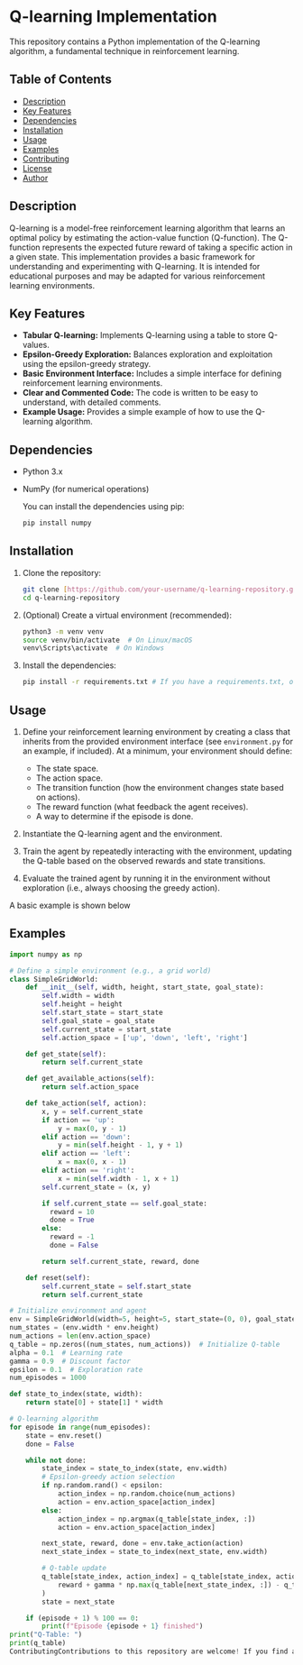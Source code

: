 # Q-learning Implementation

This repository contains a Python implementation of the Q-learning algorithm, a fundamental technique in reinforcement learning.

## Table of Contents

* [Description](#description)
* [Key Features](#key-features)
* [Dependencies](#dependencies)
* [Installation](#installation)
* [Usage](#usage)
* [Examples](#examples)
* [Contributing](#contributing)
* [License](#license)
* [Author](#author)

## Description

Q-learning is a model-free reinforcement learning algorithm that learns an optimal policy by estimating the action-value function (Q-function).  The Q-function represents the expected future reward of taking a specific action in a given state. This implementation provides a basic framework for understanding and experimenting with Q-learning.  It is intended for educational purposes and may be adapted for various reinforcement learning environments.

## Key Features

* **Tabular Q-learning:** Implements Q-learning using a table to store Q-values.
* **Epsilon-Greedy Exploration:** Balances exploration and exploitation using the epsilon-greedy strategy.
* **Basic Environment Interface:** Includes a simple interface for defining reinforcement learning environments.
* **Clear and Commented Code:** The code is written to be easy to understand, with detailed comments.
* **Example Usage:** Provides a simple example of how to use the Q-learning algorithm.

## Dependencies

* Python 3.x
* NumPy (for numerical operations)

    You can install the dependencies using pip:

    ```bash
    pip install numpy
    ```

## Installation

1.  Clone the repository:

    ```bash
    git clone [https://github.com/your-username/q-learning-repository.git](https://github.com/your-username/q-learning-repository.git)
    cd q-learning-repository
    ```

2.  (Optional) Create a virtual environment (recommended):

    ```bash
    python3 -m venv venv
    source venv/bin/activate  # On Linux/macOS
    venv\Scripts\activate  # On Windows
    ```

3.  Install the dependencies:

    ```bash
    pip install -r requirements.txt # If you have a requirements.txt, otherwise install dependencies individually
    ```

## Usage

1.  Define your reinforcement learning environment by creating a class that inherits from the provided environment interface (see `environment.py` for an example, if included).  At a minimum, your environment should define:
    * The state space.
    * The action space.
    * The transition function (how the environment changes state based on actions).
    * The reward function (what feedback the agent receives).
    * A way to determine if the episode is done.

2.  Instantiate the Q-learning agent and the environment.

3.  Train the agent by repeatedly interacting with the environment, updating the Q-table based on the observed rewards and state transitions.

4.  Evaluate the trained agent by running it in the environment without exploration (i.e., always choosing the greedy action).

A basic example is shown below

## Examples

```python
import numpy as np

# Define a simple environment (e.g., a grid world)
class SimpleGridWorld:
    def __init__(self, width, height, start_state, goal_state):
        self.width = width
        self.height = height
        self.start_state = start_state
        self.goal_state = goal_state
        self.current_state = start_state
        self.action_space = ['up', 'down', 'left', 'right']

    def get_state(self):
        return self.current_state

    def get_available_actions(self):
        return self.action_space

    def take_action(self, action):
        x, y = self.current_state
        if action == 'up':
            y = max(0, y - 1)
        elif action == 'down':
            y = min(self.height - 1, y + 1)
        elif action == 'left':
            x = max(0, x - 1)
        elif action == 'right':
            x = min(self.width - 1, x + 1)
        self.current_state = (x, y)

        if self.current_state == self.goal_state:
          reward = 10
          done = True
        else:
          reward = -1
          done = False

        return self.current_state, reward, done

    def reset(self):
        self.current_state = self.start_state
        return self.current_state

# Initialize environment and agent
env = SimpleGridWorld(width=5, height=5, start_state=(0, 0), goal_state=(4, 4))
num_states = (env.width * env.height)
num_actions = len(env.action_space)
q_table = np.zeros((num_states, num_actions))  # Initialize Q-table
alpha = 0.1  # Learning rate
gamma = 0.9  # Discount factor
epsilon = 0.1  # Exploration rate
num_episodes = 1000

def state_to_index(state, width):
    return state[0] + state[1] * width

# Q-learning algorithm
for episode in range(num_episodes):
    state = env.reset()
    done = False

    while not done:
        state_index = state_to_index(state, env.width)
        # Epsilon-greedy action selection
        if np.random.rand() < epsilon:
            action_index = np.random.choice(num_actions)
            action = env.action_space[action_index]
        else:
            action_index = np.argmax(q_table[state_index, :])
            action = env.action_space[action_index]

        next_state, reward, done = env.take_action(action)
        next_state_index = state_to_index(next_state, env.width)

        # Q-table update
        q_table[state_index, action_index] = q_table[state_index, action_index] + alpha * (
            reward + gamma * np.max(q_table[next_state_index, :]) - q_table[state_index, action_index]
        )
        state = next_state

    if (episode + 1) % 100 == 0:
        print(f"Episode {episode + 1} finished")
print("Q-Table: ")
print(q_table)
ContributingContributions to this repository are welcome! If you find a bug, have a suggestion for improvement, or would like to add a new feature, please submit a pull request.Fork the repository.Create a new branch for your changes.Make your changes and commit them with descriptive commit messages.Push your changes to your fork.Submit a pull request to the main branch of the original repository.LicenseThis project is licensed under the
